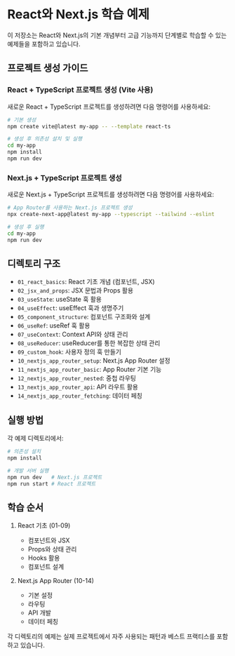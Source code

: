 # React와 Next.js 학습 예제

이 저장소는 React와 Next.js의 기본 개념부터 고급 기능까지 단계별로 학습할 수 있는 예제들을 포함하고 있습니다.

## 프로젝트 생성 가이드

### React + TypeScript 프로젝트 생성 (Vite 사용)

새로운 React + TypeScript 프로젝트를 생성하려면 다음 명령어를 사용하세요:

```bash
# 기본 생성
npm create vite@latest my-app -- --template react-ts

# 생성 후 의존성 설치 및 실행
cd my-app
npm install
npm run dev
```

### Next.js + TypeScript 프로젝트 생성

새로운 Next.js + TypeScript 프로젝트를 생성하려면 다음 명령어를 사용하세요:

```bash
# App Router를 사용하는 Next.js 프로젝트 생성
npx create-next-app@latest my-app --typescript --tailwind --eslint

# 생성 후 실행
cd my-app
npm run dev
```

## 디렉토리 구조

- `01_react_basics`: React 기초 개념 (컴포넌트, JSX)
- `02_jsx_and_props`: JSX 문법과 Props 활용
- `03_useState`: useState 훅 활용
- `04_useEffect`: useEffect 훅과 생명주기
- `05_component_structure`: 컴포넌트 구조화와 설계
- `06_useRef`: useRef 훅 활용
- `07_useContext`: Context API와 상태 관리
- `08_useReducer`: useReducer를 통한 복잡한 상태 관리
- `09_custom_hook`: 사용자 정의 훅 만들기
- `10_nextjs_app_router_setup`: Next.js App Router 설정
- `11_nextjs_app_router_basic`: App Router 기본 기능
- `12_nextjs_app_router_nested`: 중첩 라우팅
- `13_nextjs_app_router_api`: API 라우트 활용
- `14_nextjs_app_router_fetching`: 데이터 페칭

## 실행 방법

각 예제 디렉토리에서:

```bash
# 의존성 설치
npm install

# 개발 서버 실행
npm run dev   # Next.js 프로젝트
npm run start # React 프로젝트
```

## 학습 순서

1. React 기초 (01-09)
   - 컴포넌트와 JSX
   - Props와 상태 관리
   - Hooks 활용
   - 컴포넌트 설계

2. Next.js App Router (10-14)
   - 기본 설정
   - 라우팅
   - API 개발
   - 데이터 페칭

각 디렉토리의 예제는 실제 프로젝트에서 자주 사용되는 패턴과 베스트 프랙티스를 포함하고 있습니다.
